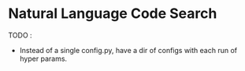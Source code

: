 # Natural Language Code Search

TODO :
+ Instead of a single config.py, have a dir of configs with each run of hyper params. 
